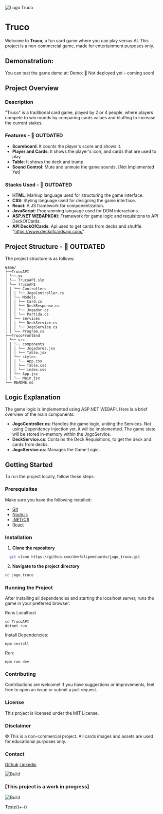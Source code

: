 ![Logo Truco](https://s.zst.com.br/cms-assets/2024/11/como-jogar-truco-capa-buscape.webp)
# Truco

Welcome to **Truco**, a fun card game where you can play versus AI. This project is a non-commercial game, made for entertainment purposes only.

## Demonstration:

You can test the game demo at: Demo: 🚧 Not deployed yet – coming soon!

## Project Overview

### Description

"Truco" is a traditional card game, played by 2 or 4 people, where players compete to win rounds by comparing cards values and bluffing to increase the current stakes.

### Features - 🚧 OUTDATED


- **Scoreboard**: It counts the player's score and shows it.
- **Player and Cards**: It shows the player's icon, and cards that are used to play.
- **Table**: It shows the deck and trump.
- **Sound Control**: Mute and unmute the game sounds. [Not Implemented Yet]

### Stacks Used - 🚧 OUTDATED

- **HTML**: Markup language used for structuring the game interface.
- **CSS**: Styling language used for designing the game interface.
- **React**: A JS framework for componentization.
- **JavaScript**: Programming language used for DOM interactions.
- **ASP.NET WEBAPI(C#)**: Framework for game logic and requisitons to API DeckOfCards.
- **API DeckOfCards**: Api used to get cards from decks and shuffle: "https://www.deckofcardsapi.com/".

## Project Structure - 🚧 OUTDATED

The project structure is as follows:
```
Game/
├──TrucoAPI
│ └──.vs
│ └── TrucoAPI.sln
│ └── TrucoAPI
│ │ └── Controllers
│ │ │ └── JogoController.cs
│ │ └── Models
│ │ │ └── Card.cs
│ │ │ └── DeckResponse.cs
│ │ │ └── Jogador.cs
│ │ │ └── Partida.cs
│ │ └── Services
│ │ │ └── DeckService.cs
│ │ │ └── JogoService.cs
│ │ └── Program.cs
├──TrucoFrontEnd
│ └── src
│ │ └── components
│ │ │ └── Jogadores.jsx
│ │ │ └── Table.jsx
│ │ └── styles
│ │ │ └── App.css
│ │ │ └── Table.css
│ │ │ └── index.css
│ │ └── App.jsx
│ │ └── Main.jsx
└── README.md
```

## Logic Explanation

The game logic is implemented using ASP.NET WEBAPI. Here is a brief overview of the main components:

- **JogoController.cs**: Handles the game logic, uniting the Services. Not using Dependency Injection yet, it will be implemented.
  The game state will be stored in-memory within the JogoService. 
- **DeckService.cs**: Contains the Deck Requisitions, to get the deck and cards from decks.
- **JogoService.cs**: Manages the Game Logic.

## Getting Started

To run the project locally, follow these steps:

### Prerequisites

Make sure you have the following installed:

- [Git](https://git-scm.com/)
- [Node.js](https://nodejs.org/)
- [.NET/C#](https://dotnet.microsoft.com/pt-br/download/visual-studio-sdks/)
- [React](https://react.dev/)

### Installation

1. **Clone the repository**

```bash
  git clone https://github.com/devfelipeeduardo/jogo_truco.git
```

2. **Navigate to the project directory**

```bash
cd jogo_truco
```

### Running the Project

After installing all dependencies and starting the localhost server, runs the game in your preferred browser:

Runs Localhost
```Console
cd TrucoAPI
dotnet run
```


Install Dependencies:
```Console
npm install
```

Run:
```Console
npm run dev
```

### Contributing

Contributions are welcome! If you have suggestions or improvements, feel free to open an issue or submit a pull request.

### License

This project is licensed under the MIT License.

### Disclaimer

© This is a non-commercial project. All cards images and assets are used for educational purposes only.

### Contact

[Github](https://github.com/felipefreitasdev)
[Linkedin]((https://www.linkedin.com/in/felipefreitasof/))

![Build](https://img.shields.io/badge/build-passing-brightgreen)
### [This project is a work in progress]
![Build](https://img.shields.io/badge/build-passing-brightgreen)

Teste()+-()
